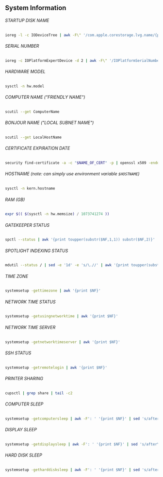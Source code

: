 ## System Information

###### STARTUP DISK NAME
```bash
ioreg -l -c IODeviceTree | awk -F\" '/com.apple.corestorage.lvg.name/{print $(NF-1)}'
```

###### SERIAL NUMBER
```bash
ioreg -c IOPlatformExpertDevice -d 2 | awk -F\" '/IOPlatformSerialNumber/{print $(NF-1)}'
```

###### HARDWARE MODEL
```bash
sysctl -n hw.model
```

###### COMPUTER NAME ("FRIENDLY NAME")
```bash
scutil --get ComputerName
```

###### BONJOUR NAME ("LOCAL SUBNET NAME")
```bash
scutil --get LocalHostName
```
###### CERTIFICATE EXPIRATION DATE
```bash
security find-certificate -a -c "$NAME_OF_CERT" -p | openssl x509 -enddate -noout | cut -d= -f2 | xargs -I % date -jf '%b  %d %T %Y %Z' % "+%F %T %Z"
```
###### HOSTNAME *(note: can simply use environment variable `$HOSTNAME`)*
```bash
sysctl -n kern.hostname
```

###### RAM (GB)
```bash
expr $(( $(sysctl -n hw.memsize) / 1073741274 ))
```

###### GATEKEEPER STATUS
```bash
spctl --status | awk '{print toupper(substr($NF,1,1)) substr($NF,2)}'
```

###### SPOTLIGHT INDEXING STATUS
```bash
mdutil --status / | sed -e '1d' -e 's/\.//' | awk '{print toupper(substr($NF,1,1)) substr($NF,2)}'
```

###### TIME ZONE
```bash
systemsetup -gettimezone | awk '{print $NF}'
```

###### NETWORK TIME STATUS
```bash
systemsetup -getusingnetworktime | awk '{print $NF}'
```

###### NETWORK TIME SERVER
```bash
systemsetup -getnetworktimeserver | awk '{print $NF}'
```

###### SSH STATUS
```bash
systemsetup -getremotelogin | awk '{print $NF}'
```

###### PRINTER SHARING
```bash
cupsctl | grep share | tail -c2
```

###### COMPUTER SLEEP
```bash
systemsetup -getcomputersleep | awk -F': ' '{print $NF}' | sed 's/after\ //'
```

###### DISPLAY SLEEP
```bash
systemsetup -getdisplaysleep | awk -F': ' '{print $NF}' | sed 's/after\ //'
```

###### HARD DISK SLEEP
```bash
systemsetup -getharddisksleep | awk -F': ' '{print $NF}' | sed 's/after\ //'
```
